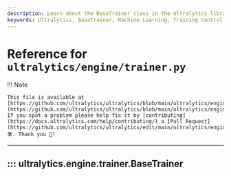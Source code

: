 ```yaml
---
description: Learn about the BaseTrainer class in the Ultralytics library. From training control, customization to advanced usage.
keywords: Ultralytics, BaseTrainer, Machine Learning, Training Control, Python library
---
```


# Reference for `ultralytics/engine/trainer.py`

!!! Note

    This file is available at [https://github.com/ultralytics/ultralytics/blob/main/ultralytics/engine/trainer.py](https://github.com/ultralytics/ultralytics/blob/main/ultralytics/engine/trainer.py). If you spot a problem please help fix it by [contributing](https://docs.ultralytics.com/help/contributing/) a [Pull Request](https://github.com/ultralytics/ultralytics/edit/main/ultralytics/engine/trainer.py) 🛠️. Thank you 🙏!

---
## ::: ultralytics.engine.trainer.BaseTrainer
<br><br>
